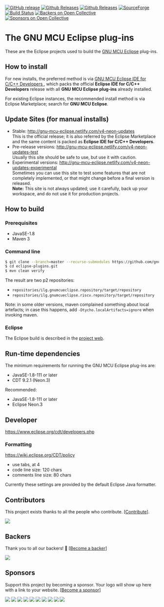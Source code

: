 [![GitHub release](https://img.shields.io/github/release/gnu-mcu-eclipse/eclipse-plugins.svg)](https://github.com/gnu-mcu-eclipse/eclipse-plugins/releases/latest) 
[![Github Releases](https://img.shields.io/github/downloads/gnu-mcu-eclipse/eclipse-plugins/latest/total.svg)](https://github.com/gnu-mcu-eclipse/eclipse-plugins/releases/latest) 
[![Github Releases](https://img.shields.io/github/downloads/gnu-mcu-eclipse/eclipse-plugins/total.svg)](https://github.com/gnu-mcu-eclipse/eclipse-plugins/releases/latest) 
[![SourceForge](https://img.shields.io/sourceforge/dt/gnuarmeclipse.svg?label=SF%20downloads)](https://sourceforge.net/projects/gnuarmeclipse/files/) 
[![Build Status](https://travis-ci.org/gnu-mcu-eclipse/eclipse-plugins.svg?branch=develop)](https://travis-ci.org/gnu-mcu-eclipse/eclipse-plugins) 
[![Backers on Open Collective](https://opencollective.com/gnu-mcu-eclipse/backers/badge.svg)](#backers) 
[![Sponsors on Open Collective](https://opencollective.com/gnu-mcu-eclipse/sponsors/badge.svg)](#sponsors)

# The GNU MCU Eclipse plug-ins

These are the Eclipse projects used to build the [GNU MCU Eclipse](http://gnu-mcu-eclipse.github.io) plug-ins.



## How to install

For new installs, the preferred method is via [GNU MCU Eclipse IDE for C/C++ Developers ](https://github.com/gnu-mcu-eclipse/org.eclipse.epp.packages/releases), which packs the official **Eclipse IDE for C/C++ Developers** release with all **GNU MCU Eclipse plug-ins** already installed. 

For existing Eclipse instances, the recommended install method is via Eclipse Marketplace; search for **GNU MCU Eclipse**.

## Update Sites (for manual installs)

 * Stable: http://gnu-mcu-eclipse.netlify.com/v4-neon-updates  
    This is the official release; it is also referred by the Eclipse Marketplace and the same content is packed as **Eclipse IDE for C/C++ Developers**.
 * Pre-release versions: http://gnu-mcu-eclipse.netlify.com/v4-neon-updates-test  
    Usually this site should be safe to use, but use it with caution.
 * Experimental versions: http://gnu-mcu-eclipse.netlify.com/v4-neon-updates-experimental  
    Sometimes you can use this site to test some features that are not completely implemented, or that might change before a final version is released.  
**Note:** This site is not always updated; use it carefully, back up your workspace, and do not use it for production projects.

## How to build

### Prerequisites

* JavaSE-1.8
* Maven 3

### Command line

```bash
$ git clone --branch=master --recurse-submodules https://github.com/gnu-mcu-eclipse/eclipse-plugins.git eclipse-plugins.git
$ cd eclipse-plugins.git
$ mvn clean verify
```

The result are two p2 repositories:

* `repositories/ilg.gnumcueclipse.repository/target/repository`
* `repositories/ilg.gnumcueclipse.riscv.repository/target/repository`

Note: in some older versions, maven complained something about local artefacts; in case this happens, add `-Dtycho.localArtifacts=ignore` when invoking maven.

### Eclipse

The Eclipse build is described in the [project web](http://gnu-mcu-eclipse.github.io/developer/build-procedure/).

## Run-time dependencies

The minimum requirements for running the GNU MCU Eclipse plug-ins are:

* JavaSE-1.8-111 or later
* CDT 9.2.1 (Neon.3)

Recommended:

* JavaSE-1.8-111 or later
* Eclipse Neon.3

## Developer

https://www.eclipse.org/cdt/developers.php

### Formatting

https://wiki.eclipse.org/CDT/policy

* use tabs, at 4
* code line size: 120 chars
* comments line size: 80 chars

Currently these settings are provided by the default Eclipse Java formatter.


## Contributors

This project exists thanks to all the people who contribute. [[Contribute](CONTRIBUTING.md)].

<a href="graphs/contributors"><img src="https://opencollective.com/gnu-mcu-eclipse/contributors.svg?width=890&button=false" /></a>


## Backers

Thank you to all our backers! 🙏 [[Become a backer](https://opencollective.com/gnu-mcu-eclipse#backer)]

<a href="https://opencollective.com/gnu-mcu-eclipse#backers" target="_blank"><img src="https://opencollective.com/gnu-mcu-eclipse/backers.svg?width=890"></a>


## Sponsors

Support this project by becoming a sponsor. Your logo will show up here with a link to your website. [[Become a sponsor](https://opencollective.com/gnu-mcu-eclipse#sponsor)]

<a href="https://opencollective.com/gnu-mcu-eclipse/sponsor/0/website" target="_blank"><img src="https://opencollective.com/gnu-mcu-eclipse/sponsor/0/avatar.svg"></a>
<a href="https://opencollective.com/gnu-mcu-eclipse/sponsor/1/website" target="_blank"><img src="https://opencollective.com/gnu-mcu-eclipse/sponsor/1/avatar.svg"></a>
<a href="https://opencollective.com/gnu-mcu-eclipse/sponsor/2/website" target="_blank"><img src="https://opencollective.com/gnu-mcu-eclipse/sponsor/2/avatar.svg"></a>
<a href="https://opencollective.com/gnu-mcu-eclipse/sponsor/3/website" target="_blank"><img src="https://opencollective.com/gnu-mcu-eclipse/sponsor/3/avatar.svg"></a>
<a href="https://opencollective.com/gnu-mcu-eclipse/sponsor/4/website" target="_blank"><img src="https://opencollective.com/gnu-mcu-eclipse/sponsor/4/avatar.svg"></a>
<a href="https://opencollective.com/gnu-mcu-eclipse/sponsor/5/website" target="_blank"><img src="https://opencollective.com/gnu-mcu-eclipse/sponsor/5/avatar.svg"></a>
<a href="https://opencollective.com/gnu-mcu-eclipse/sponsor/6/website" target="_blank"><img src="https://opencollective.com/gnu-mcu-eclipse/sponsor/6/avatar.svg"></a>
<a href="https://opencollective.com/gnu-mcu-eclipse/sponsor/7/website" target="_blank"><img src="https://opencollective.com/gnu-mcu-eclipse/sponsor/7/avatar.svg"></a>
<a href="https://opencollective.com/gnu-mcu-eclipse/sponsor/8/website" target="_blank"><img src="https://opencollective.com/gnu-mcu-eclipse/sponsor/8/avatar.svg"></a>
<a href="https://opencollective.com/gnu-mcu-eclipse/sponsor/9/website" target="_blank"><img src="https://opencollective.com/gnu-mcu-eclipse/sponsor/9/avatar.svg"></a>

